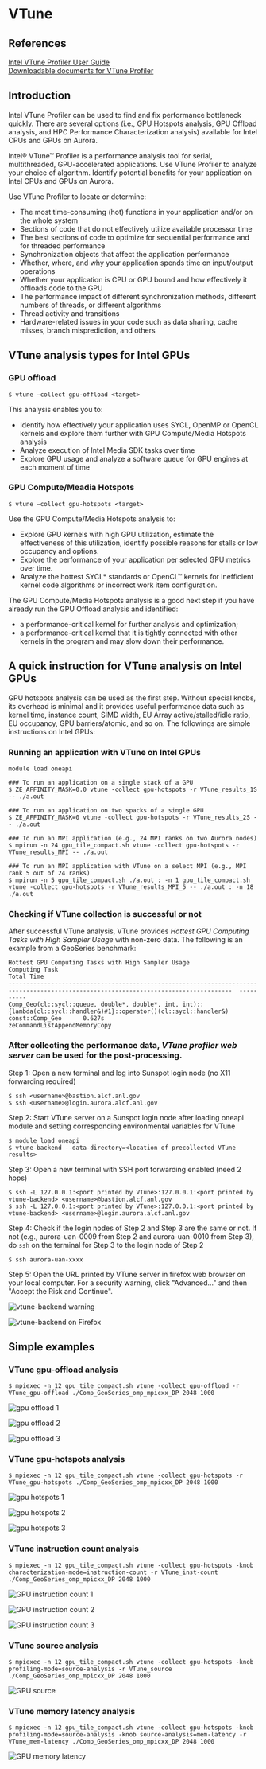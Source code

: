 # VTune

## References  
[Intel VTune Profiler User Guide](https://www.intel.com/content/www/us/en/docs/vtune-profiler/user-guide/2024-0/overview.html)  
[Downloadable documents for VTune Profiler](https://d1hdbi2t0py8f.cloudfront.net/vtune-docs/index.html)

## Introduction
Intel VTune Profiler can be used to find and fix performance bottleneck quickly. There are several options (i.e., GPU Hotspots analysis, GPU Offload analysis, and HPC Performance Characterization analysis) available for Intel CPUs and GPUs on Aurora.

Intel® VTune™ Profiler is a performance analysis tool for serial, multithreaded, GPU-accelerated applications. Use VTune Profiler to analyze your choice of algorithm. Identify potential benefits for your application on Intel CPUs and GPUs on Aurora.

Use VTune Profiler to locate or determine:

* The most time-consuming (hot) functions in your application and/or on the whole system
* Sections of code that do not effectively utilize available processor time
* The best sections of code to optimize for sequential performance and for threaded performance
* Synchronization objects that affect the application performance
* Whether, where, and why your application spends time on input/output operations
* Whether your application is CPU or GPU bound and how effectively it offloads code to the GPU
* The performance impact of different synchronization methods, different numbers of threads, or different algorithms
* Thread activity and transitions
* Hardware-related issues in your code such as data sharing, cache misses, branch misprediction, and others


## VTune analysis types for Intel GPUs

### GPU offload
```$ vtune –collect gpu-offload <target>```

This analysis enables you to:
* Identify how effectively your application uses SYCL, OpenMP or OpenCL kernels and explore them further with GPU Compute/Media Hotspots analysis
* Analyze execution of Intel Media SDK tasks over time
* Explore GPU usage and analyze a software queue for GPU engines at each moment of time

### GPU Compute/Meadia Hotspots
```$ vtune –collect gpu-hotspots <target>```

Use the GPU Compute/Media Hotspots analysis to:
* Explore GPU kernels with high GPU utilization, estimate the effectiveness of this utilization, identify possible reasons for stalls or low occupancy and options.
* Explore the performance of your application per selected GPU metrics over time.
* Analyze the hottest SYCL* standards or OpenCL™ kernels for inefficient kernel code algorithms or incorrect work item configuration.

The GPU Compute/Media Hotspots analysis is a good next step if you have already run the GPU Offload analysis and identified:
* a performance-critical kernel for further analysis and optimization;
* a performance-critical kernel that it is tightly connected with other kernels in the program and may slow down their performance.



## A quick instruction for VTune analysis on Intel GPUs

GPU hotspots analysis can be used as the first step. Without special knobs, its overhead is minimal and it provides useful performance data such as kernel time, instance count, SIMD width, EU Array active/stalled/idle ratio, EU occupancy, GPU barriers/atomic, and so on. The followings are simple instructions on Intel GPUs:

### Running an application with VTune on Intel GPUs

```
module load oneapi

### To run an application on a single stack of a GPU
$ ZE_AFFINITY_MASK=0.0 vtune -collect gpu-hotspots -r VTune_results_1S -- ./a.out

### To run an application on two spacks of a single GPU
$ ZE_AFFINITY_MASK=0 vtune -collect gpu-hotspots -r VTune_results_2S -- ./a.out

### To run an MPI application (e.g., 24 MPI ranks on two Aurora nodes)
$ mpirun -n 24 gpu_tile_compact.sh vtune -collect gpu-hotspots -r VTune_results_MPI -- ./a.out

### To run an MPI application with VTune on a select MPI (e.g., MPI rank 5 out of 24 ranks)
$ mpirun -n 5 gpu_tile_compact.sh ./a.out : -n 1 gpu_tile_compact.sh vtune -collect gpu-hotspots -r VTune_results_MPI_5 -- ./a.out : -n 18 ./a.out 

```

### Checking if VTune collection is successful or not
After successful VTune analysis, VTune provides *Hottest GPU Computing Tasks with High Sampler Usage* with non-zero data. The following is an example from a GeoSeries benchmark:

```
Hottest GPU Computing Tasks with High Sampler Usage
Computing Task                                                                                                                         Total Time
-------------------------------------------------------------------------------------------------------------------------------------  ----------
Comp_Geo(cl::sycl::queue, double*, double*, int, int)::{lambda(cl::sycl::handler&)#1}::operator()(cl::sycl::handler&) const::Comp_Geo      0.627s
zeCommandListAppendMemoryCopy         
```


### After collecting the performance data, *VTune profiler web server* can be used for the post-processing.

Step 1: Open a new terminal and log into Sunspot login node (no X11 forwarding required)
```
$ ssh <username>@bastion.alcf.anl.gov
$ ssh <username>@login.aurora.alcf.anl.gov
```
Step 2: Start VTune server on a Sunspot login node after loading oneapi module and setting corresponding environmental variables for VTune
```
$ module load oneapi
$ vtune-backend --data-directory=<location of precollected VTune results>
```
Step 3: Open a new terminal with SSH port forwarding enabled (need 2 hops)
```
$ ssh -L 127.0.0.1:<port printed by VTune>:127.0.0.1:<port printed by vtune-backend> <username>@bastion.alcf.anl.gov
$ ssh -L 127.0.0.1:<port printed by VTune>:127.0.0.1:<port printed by vtune-backend> <username>@login.aurora.alcf.anl.gov
```

Step 4: Check if the login nodes of Step 2 and Step 3 are the same or not. If not (e.g., aurora-uan-0009 from Step 2 and aurora-uan-0010 from Step 3), do `ssh` on the terminal for Step 3 to the login node of Step 2
```
$ ssh aurora-uan-xxxx
```

Step 5: Open the URL printed by VTune server in firefox web browser on your local computer.
For a security warning, click "Advanced..." and then "Accept the Risk and Continue".

![vtune-backend warning](images/FireFox-VTune02.png "Security warning (click 'Advanced...' and then 'Accept the Risk and Continue' ")

![vtune-backend on Firefox](images/FireFox-VTune05.png "GUI interface")


## Simple examples

### VTune gpu-offload analysis

```
$ mpiexec -n 12 gpu_tile_compact.sh vtune -collect gpu-offload -r VTune_gpu-offload ./Comp_GeoSeries_omp_mpicxx_DP 2048 1000
```

![gpu offload 1](images/GPU-offload-01.png "gpu offload 1")

![gpu offload 2](images/GPU-offload-02.png "gpu offload 2")

![gpu offload 3](images/GPU-offload-03.png "gpu offload 3")


### VTune gpu-hotspots analysis

```
$ mpiexec -n 12 gpu_tile_compact.sh vtune -collect gpu-hotspots -r VTune_gpu-hotspots ./Comp_GeoSeries_omp_mpicxx_DP 2048 1000
```

![gpu hotspots 1](images/GPU-hotspots-01.png "gpu hotspots 1")

![gpu hotspots 2](images/GPU-hotspots-02.png "gpu hotspots 2")

![gpu hotspots 3](images/GPU-hotspots-03.png "gpu hotspots 3")


### VTune instruction count analysis

```
$ mpiexec -n 12 gpu_tile_compact.sh vtune -collect gpu-hotspots -knob characterization-mode=instruction-count -r VTune_inst-count ./Comp_GeoSeries_omp_mpicxx_DP 2048 1000
```

![GPU instruction count 1](images/inst-count-01.png "GPU instruction count 1")

![GPU instruction count 2](images/inst-count-02.png "GPU instruction count 2")

![GPU instruction count 3](images/inst-count-03.png "GPU instruction count 3")


### VTune source analysis

```
$ mpiexec -n 12 gpu_tile_compact.sh vtune -collect gpu-hotspots -knob profiling-mode=source-analysis -r VTune_source ./Comp_GeoSeries_omp_mpicxx_DP 2048 1000
```

![GPU source](images/Source-01.png "GPU source")


### VTune memory latency analysis

```
$ mpiexec -n 12 gpu_tile_compact.sh vtune -collect gpu-hotspots -knob profiling-mode=source-analysis -knob source-analysis=mem-latency -r VTune_mem-latency ./Comp_GeoSeries_omp_mpicxx_DP 2048 1000
```

![GPU memory latency](images/mem-latency-01.png "GPU memory latency")







